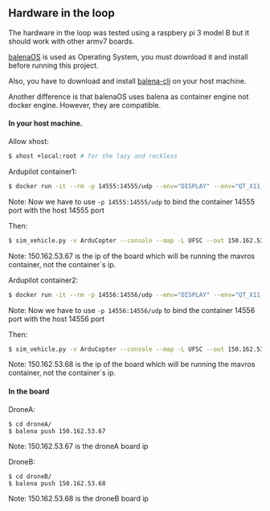 ## Hardware in the loop

The hardware in the loop was tested using a raspbery pi 3 model B but it should work with other armv7 boards.

[balenaOS](https://www.balena.io/os/#download) is used as Operating System, you must download it and install before running this project.

Also, you have to download and install [balena-cli](https://www.balena.io/docs/reference/cli/) on your host machine.

Another difference is that balenaOS uses balena as container engine not docker engine. However, they are compatible.

#### In your host machine.

Allow xhost:
```bash
$ xhost +local:root # for the lazy and reckless
```

Ardupilot container1:
```bash
$ docker run -it --rm -p 14555:14555/udp --env="DISPLAY" --env="QT_X11_NO_MITSHM=1" --volume="/tmp/.X11-unix:/tmp/.X11-unix:rw" --name ardupilot --net ros_net rezenders/ardupilot-ubuntu
```

Note: Now we have to use ```-p 14555:14555/udp``` to bind the container 14555 port with the host 14555 port

Then:
```bash
$ sim_vehicle.py -v ArduCopter --console --map -L UFSC --out 150.162.53.67:14551
```

Note: 150.162.53.67 is the ip of the board which will be running the mavros container, not the container\`s ip.

Ardupilot container2:
```bash
$ docker run -it --rm -p 14556:14556/udp --env="DISPLAY" --env="QT_X11_NO_MITSHM=1" --volume="/tmp/.X11-unix:/tmp/.X11-unix:rw" --name ardupilot2 --net ros_net rezenders/ardupilot-ubuntu
```

Note: Now we have to use ```-p 14556:14556/udp``` to bind the container 14556 port with the host 14556 port

Then:
```bash
$ sim_vehicle.py -v ArduCopter --console --map -L UFSC --out 150.162.53.68:14551
```

Note: 150.162.53.68 is the ip of the board which will be running the mavros container, not the container\`s ip.

#### In the board

DroneA:
```
$ cd droneA/
$ balena push 150.162.53.67
```

Note: 150.162.53.67 is the droneA board ip

DroneB:
```
$ cd droneB/
$ balena push 150.162.53.68
```

Note: 150.162.53.68 is the droneB board ip
